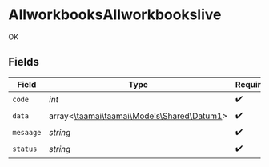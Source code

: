# AllworkbooksAllworkbookslive

OK


## Fields

| Field                                                                       | Type                                                                        | Required                                                                    | Description                                                                 |
| --------------------------------------------------------------------------- | --------------------------------------------------------------------------- | --------------------------------------------------------------------------- | --------------------------------------------------------------------------- |
| `code`                                                                      | *int*                                                                       | :heavy_check_mark:                                                          | N/A                                                                         |
| `data`                                                                      | array<[\taamai\taamai\Models\Shared\Datum1](../../Models/Shared/Datum1.md)> | :heavy_check_mark:                                                          | N/A                                                                         |
| `mesaage`                                                                   | *string*                                                                    | :heavy_check_mark:                                                          | N/A                                                                         |
| `status`                                                                    | *string*                                                                    | :heavy_check_mark:                                                          | N/A                                                                         |